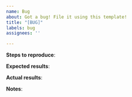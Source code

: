 ```yaml
---
name: Bug
about: Got a bug! File it using this template!
title: "[BUG]"
labels: bug
assignees: ''

---
```


**Steps to reproduce**:

**Expected results**:

**Actual results**:

**Notes**:
